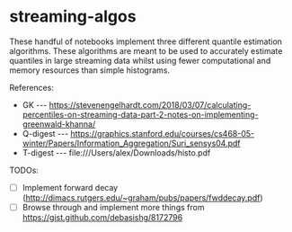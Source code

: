 # streaming-algos

These handful of notebooks implement three different quantile estimation algorithms. These algorithms are meant to be used to accurately estimate quantiles in large streaming data whilst using fewer computational and memory resources than simple histograms.

References:

* GK --- https://stevenengelhardt.com/2018/03/07/calculating-percentiles-on-streaming-data-part-2-notes-on-implementing-greenwald-khanna/
* Q-digest --- https://graphics.stanford.edu/courses/cs468-05-winter/Papers/Information_Aggregation/Suri_sensys04.pdf
* T-digest --- file:///Users/alex/Downloads/histo.pdf

TODOs:
- [ ] Implement forward decay (http://dimacs.rutgers.edu/~graham/pubs/papers/fwddecay.pdf)
- [ ] Browse through and implement more things from https://gist.github.com/debasishg/8172796
